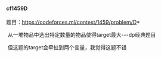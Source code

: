#### cf1459D

题目：https://codeforces.ml/contest/1459/problem/D*

​	从一堆物品中选出特定数量的物品使得target最大---dp经典题目

​	但这题的target会牵扯到两个变量，我觉得这题不错

